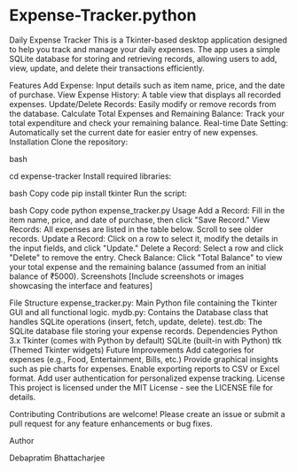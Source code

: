 # Expense-Tracker.python
Daily Expense Tracker
This is a Tkinter-based desktop application designed to help you track and manage your daily expenses. The app uses a simple SQLite database for storing and retrieving records, allowing users to add, view, update, and delete their transactions efficiently.

Features
Add Expense: Input details such as item name, price, and the date of purchase.
View Expense History: A table view that displays all recorded expenses.
Update/Delete Records: Easily modify or remove records from the database.
Calculate Total Expenses and Remaining Balance: Track your total expenditure and check your remaining balance.
Real-time Date Setting: Automatically set the current date for easier entry of new expenses.
Installation
Clone the repository:

bash

cd expense-tracker
Install required libraries:

bash
Copy code
pip install tkinter
Run the script:

bash
Copy code
python expense_tracker.py
Usage
Add a Record: Fill in the item name, price, and date of purchase, then click "Save Record."
View Records: All expenses are listed in the table below. Scroll to see older records.
Update a Record: Click on a row to select it, modify the details in the input fields, and click "Update."
Delete a Record: Select a row and click "Delete" to remove the entry.
Check Balance: Click "Total Balance" to view your total expense and the remaining balance (assumed from an initial balance of ₹5000).
Screenshots
[Include screenshots or images showcasing the interface and features]

File Structure
expense_tracker.py: Main Python file containing the Tkinter GUI and all functional logic.
mydb.py: Contains the Database class that handles SQLite operations (insert, fetch, update, delete).
test.db: The SQLite database file storing your expense records.
Dependencies
Python 3.x
Tkinter (comes with Python by default)
SQLite (built-in with Python)
ttk (Themed Tkinter widgets)
Future Improvements
Add categories for expenses (e.g., Food, Entertainment, Bills, etc.)
Provide graphical insights such as pie charts for expenses.
Enable exporting reports to CSV or Excel format.
Add user authentication for personalized expense tracking.
License
This project is licensed under the MIT License - see the LICENSE file for details.

Contributing
Contributions are welcome! Please create an issue or submit a pull request for any feature enhancements or bug fixes.

Author

Debapratim Bhattacharjee

